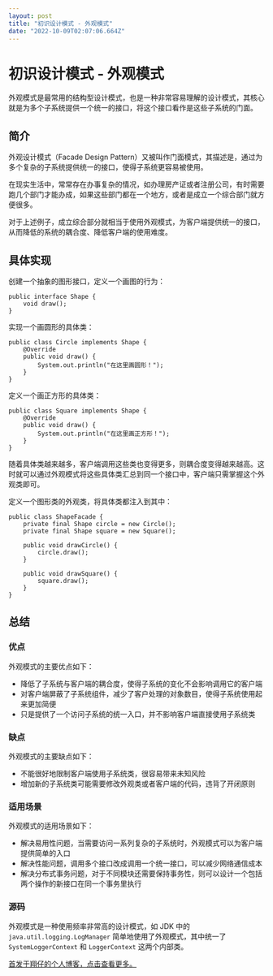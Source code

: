 ```yaml
---
layout: post
title: "初识设计模式 - 外观模式"
date: "2022-10-09T02:07:06.664Z"
---
```

初识设计模式 - 外观模式
=============

外观模式是最常用的结构型设计模式，也是一种非常容易理解的设计模式，其核心就是为多个子系统提供一个统一的接口，将这个接口看作是这些子系统的门面。

简介
--

外观设计模式（Facade Design Pattern）又被叫作门面模式，其描述是，通过为多个复杂的子系统提供统一的接口，使得子系统更容易被使用。

在现实生活中，常常存在办事复杂的情况，如办理房产证或者注册公司，有时需要跑几个部门才能办成，如果这些部门都在一个地方，或者是成立一个综合部门就方便很多。

对于上述例子，成立综合部分就相当于使用外观模式，为客户端提供统一的接口，从而降低的系统的耦合度、降低客户端的使用难度。

具体实现
----

创建一个抽象的图形接口，定义一个画图的行为：

    public interface Shape {
        void draw();
    }
    

实现一个画圆形的具体类：

    public class Circle implements Shape {
        @Override
        public void draw() {
            System.out.println("在这里画圆形！");
        }
    }
    

定义一个画正方形的具体类：

    public class Square implements Shape {
        @Override
        public void draw() {
            System.out.println("在这里画正方形！");
        }
    }
    

随着具体类越来越多，客户端调用这些类也变得更多，则耦合度变得越来越高。这时就可以通过外观模式将这些具体类汇总到同一个接口中，客户端只需掌握这个外观类即可。

定义一个图形类的外观类，将具体类都注入到其中：

    public class ShapeFacade {
        private final Shape circle = new Circle();  
        private final Shape square = new Square();
    
        public void drawCircle() {
            circle.draw();
        }
    
        public void drawSquare() {
            square.draw();
        }
    }
    

总结
--

### 优点

外观模式的主要优点如下：

*   降低了子系统与客户端的耦合度，使得子系统的变化不会影响调用它的客户端
*   对客户端屏蔽了子系统组件，减少了客户处理的对象数目，使得子系统使用起来更加简便
*   只是提供了一个访问子系统的统一入口，并不影响客户端直接使用子系统类

### 缺点

外观模式的主要缺点如下：

*   不能很好地限制客户端使用子系统类，很容易带来未知风险
*   增加新的子系统类可能需要修改外观类或者客户端的代码，违背了开闭原则

### 适用场景

外观模式的适用场景如下：

*   解决易用性问题，当需要访问一系列复杂的子系统时，外观模式可以为客户端提供简单的入口
*   解决性能问题，调用多个接口改成调用一个统一接口，可以减少网络通信成本
*   解决分布式事务问题，对于不同模块还需要保持事务性，则可以设计一个包括两个操作的新接口在同一个事务里执行

### 源码

外观模式是一种使用频率非常高的设计模式，如 JDK 中的 `java.util.logging.LogManager` 简单地使用了外观模式，其中统一了 `SystemLoggerContext` 和 `LoggerContext` 这两个内部类。

[首发于翔仔的个人博客，点击查看更多。](https://fatedeity.cn/)